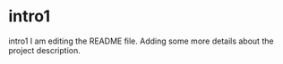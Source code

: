 # intro1
intro1
I am editing the README file. Adding some more details about the project description.
